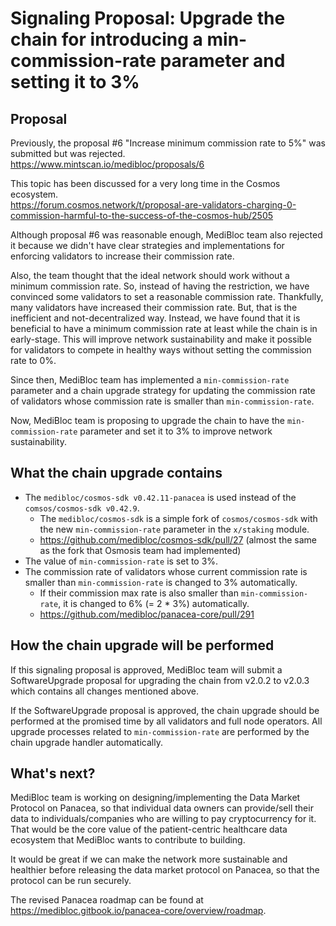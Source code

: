 # Signaling Proposal: Upgrade the chain for introducing a min-commission-rate parameter and setting it to 3%


## Proposal

Previously, the proposal #6 "Increase minimum commission rate to 5%" was submitted but was rejected.<br>
https://www.mintscan.io/medibloc/proposals/6

This topic has been discussed for a very long time in the Cosmos ecosystem.<br>
https://forum.cosmos.network/t/proposal-are-validators-charging-0-commission-harmful-to-the-success-of-the-cosmos-hub/2505

Although proposal #6 was reasonable enough, MediBloc team also rejected it because we didn't have clear strategies and implementations for enforcing validators to increase their commission rate.

Also, the team thought that the ideal network should work without a minimum commission rate. So, instead of having the restriction, we have convinced some validators to set a reasonable commission rate. Thankfully, many validators have increased their commission rate. But, that is the inefficient and not-decentralized way. Instead, we have found that it is beneficial to have a minimum commission rate at least while the chain is in early-stage. This will improve network sustainability and make it possible for validators to compete in healthy ways without setting the commission rate to 0%.

Since then, MediBloc team has implemented a `min-commission-rate` parameter and a chain upgrade strategy for updating the commission rate of validators whose commission rate is smaller than `min-commission-rate`.

Now, MediBloc team is proposing to upgrade the chain to have the `min-commission-rate` parameter and set it to 3% to improve network sustainability.


## What the chain upgrade contains

- The `medibloc/cosmos-sdk v0.42.11-panacea` is used instead of the `comsos/cosmos-sdk v0.42.9`.
    - The `medibloc/cosmos-sdk` is a simple fork of `cosmos/cosmos-sdk` with the new `min-commission-rate` parameter in the `x/staking` module.
    - https://github.com/medibloc/cosmos-sdk/pull/27 (almost the same as the fork that Osmosis team had implemented)
- The value of `min-commission-rate` is set to 3%.
- The commission rate of validators whose current commission rate is smaller than `min-commission-rate` is changed to 3% automatically.
    - If their commission max rate is also smaller than `min-commission-rate`, it is changed to 6% (= 2 * 3%) automatically.
    - https://github.com/medibloc/panacea-core/pull/291


## How the chain upgrade will be performed

If this signaling proposal is approved, MediBloc team will submit a SoftwareUpgrade proposal for upgrading the chain from v2.0.2 to v2.0.3 which contains all changes mentioned above.

If the SoftwareUpgrade proposal is approved, the chain upgrade should be performed at the promised time by all validators and full node operators. All upgrade processes related to `min-commission-rate` are performed by the chain upgrade handler automatically.


## What's next?

MediBloc team is working on designing/implementing the Data Market Protocol on Panacea, so that individual data owners can provide/sell their data to individuals/companies who are willing to pay cryptocurrency for it.
That would be the core value of the patient-centric healthcare data ecosystem that MediBloc wants to contribute to building.

It would be great if we can make the network more sustainable and healthier before releasing the data market protocol on Panacea, so that the protocol can be run securely.

The revised Panacea roadmap can be found at https://medibloc.gitbook.io/panacea-core/overview/roadmap.